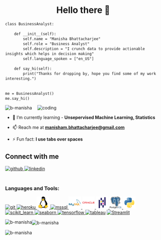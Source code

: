 <h1 align="center">Hello there 👋 </h1>

```
class BusinessAnalyst:

    def __init__(self):
        self.name = "Manisha Bhattacharjee"
        self.role = "Business Analyst"
        self.description = "I crunch data to provide actionable insights which helps in decision making"
        self.language_spoken = ["en_US"]

    def say_hi(self):
        print("Thanks for dropping by, hope you find some of my work interesting.")


me = BusinessAnalyst()
me.say_hi()
```

<img align="right" alt = "coding" width="400" src="https://camo.githubusercontent.com/6f5e3ead776bc722fbfc3da2c8b1454a7a5f27a07b34c0ced075f90a6c25a3be/68747470733a2f2f6d69726f2e6d656469756d2e636f6d2f6d61782f313630302f302a4b32574c4d5445784c79696461374f522e676966">

<p align="left"> <img src="https://komarev.com/ghpvc/?username=b-manisha&label=Profile%20views&color=0e75b6&style=flat" alt="b-manisha" /> </p>

- 🌱 I’m currently learning - **Unsepervised Machine Learning, Statistics**

- 📫 Reach me at **manisham.bhattacharjee@gmail.com**

- ⚡ Fun fact: **I use tabs over spaces**


## Connect with me  
<div align="left">
<a href="https://github.com/b-manisha" target="_blank">
<img src=https://img.shields.io/badge/github-%2324292e.svg?&style=for-the-badge&logo=github&logoColor=white alt=github style="margin-bottom: 5px;" />
</a>

<a href="https://linkedin.com/in/manishamb" target="_blank">
<img src=https://img.shields.io/badge/linkedin-%231E77B5.svg?&style=for-the-badge&logo=linkedin&logoColor=white alt=linkedin style="margin-bottom: 5px;" />
</a>
 
</div>  
  

<br/>  

<h3 align="left">Languages and Tools:</h3>
<p align="left"> <a href="https://git-scm.com/" target="_blank" rel="noreferrer"> <img src="https://www.vectorlogo.zone/logos/git-scm/git-scm-icon.svg" alt="git" width="40" height="40"/> </a> <a href="https://heroku.com" target="_blank" rel="noreferrer"> <img src="https://www.vectorlogo.zone/logos/heroku/heroku-icon.svg" alt="heroku" width="40" height="40"/> </a> <a href="https://www.linux.org/" target="_blank" rel="noreferrer"> <img src="https://raw.githubusercontent.com/devicons/devicon/master/icons/linux/linux-original.svg" alt="linux" width="40" height="40"/> </a> <a href="https://www.microsoft.com/en-us/sql-server" target="_blank" rel="noreferrer"> <img src="https://www.svgrepo.com/show/303229/microsoft-sql-server-logo.svg" alt="mssql" width="40" height="40"/> </a> <a href="https://www.mysql.com/" target="_blank" rel="noreferrer"> <img src="https://raw.githubusercontent.com/devicons/devicon/master/icons/mysql/mysql-original-wordmark.svg" alt="mysql" width="40" height="40"/> </a> <a href="https://www.oracle.com/" target="_blank" rel="noreferrer"> <img src="https://raw.githubusercontent.com/devicons/devicon/master/icons/oracle/oracle-original.svg" alt="oracle" width="40" height="40"/> </a> <a href="https://pandas.pydata.org/" target="_blank" rel="noreferrer"> <img src="https://raw.githubusercontent.com/devicons/devicon/2ae2a900d2f041da66e950e4d48052658d850630/icons/pandas/pandas-original.svg" alt="pandas" width="40" height="40"/> </a> <a href="https://www.postgresql.org" target="_blank" rel="noreferrer"> <img src="https://raw.githubusercontent.com/devicons/devicon/master/icons/postgresql/postgresql-original-wordmark.svg" alt="postgresql" width="40" height="40"/> </a> <a href="https://www.python.org" target="_blank" rel="noreferrer"> <img src="https://raw.githubusercontent.com/devicons/devicon/master/icons/python/python-original.svg" alt="python" width="40" height="40"/> </a> <a href="https://scikit-learn.org/" target="_blank" rel="noreferrer"> <img src="https://upload.wikimedia.org/wikipedia/commons/0/05/Scikit_learn_logo_small.svg" alt="scikit_learn" width="40" height="40"/> </a> <a href="https://seaborn.pydata.org/" target="_blank" rel="noreferrer"> <img src="https://seaborn.pydata.org/_images/logo-mark-lightbg.svg" alt="seaborn" width="40" height="40"/> </a> <a href="https://www.tensorflow.org" target="_blank" rel="noreferrer"> <img src="https://www.vectorlogo.zone/logos/tensorflow/tensorflow-icon.svg" alt="tensorflow" width="40" height="40"/> 
  <a href="https://www.tableau.com" target="_blank" rel="noreferrer"><img src="https://vectorwiki.com/images/Tb8i6__tableau-logo.svg" alt="tableau" width="80" height="40"/></a> 
 <a href="https://www.tableau.com" target="_blank" rel="noreferrer"><img src="https://streamlit.io/images/brand/streamlit-logo-primary-colormark-darktext.png" alt="Streamlit" width="80" height="45"/></a>   
</p>
<p><img align="left" src="https://github-readme-stats.vercel.app/api/top-langs?username=b-manisha&show_icons=true&locale=en&layout=compact" alt="b-manisha" /></p>
<div align = "left">
<p><img align="center" src="https://github-readme-stats.vercel.app/api?username=b-manisha&show_icons=true&locale=en" alt="b-manisha"/></p>


<p><img align="center" src="https://github-readme-streak-stats.herokuapp.com/?user=b-manisha&" alt="b-manisha" /></p>
</div>

